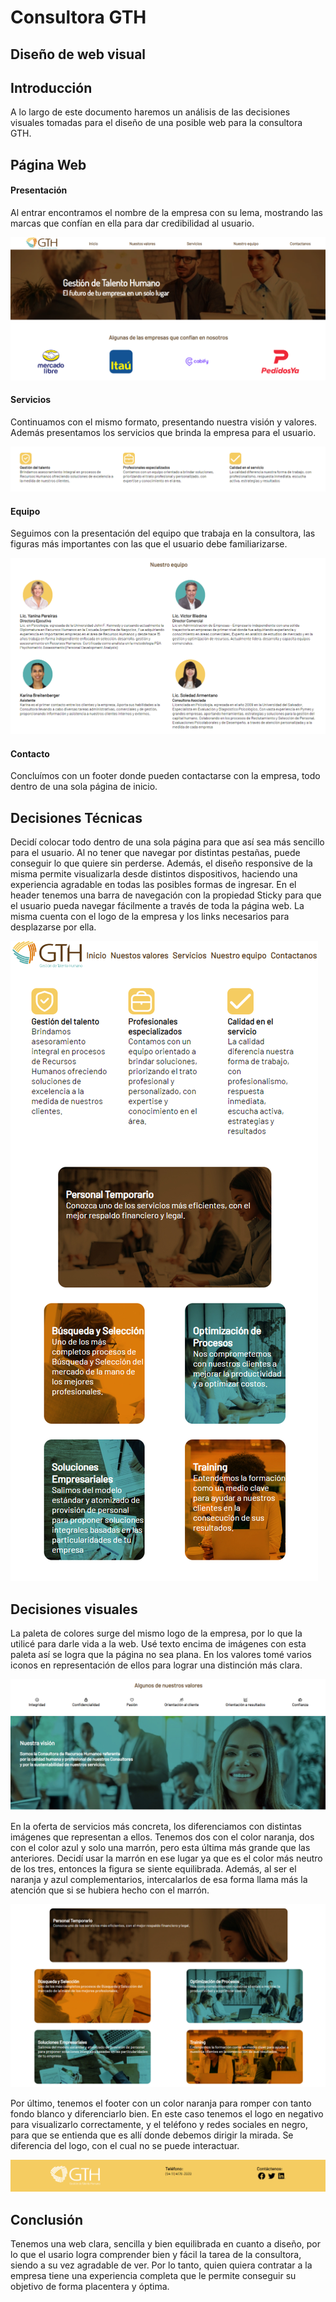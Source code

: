 # Consultora GTH
## Diseño de web visual

## Introducción

A lo largo de este documento haremos un análisis de las decisiones visuales tomadas para el diseño de una posible web para la consultora GTH.

## Página Web
#### Presentación
Al entrar encontramos el nombre de la empresa con su lema, mostrando las marcas que confían en ella para dar credibilidad al usuario. 

![Imagen del inicio](imagenes_readme/inicio.png)

#### Servicios
Continuamos con el mismo formato, presentando nuestra visión y valores. Además presentamos los servicios que brinda la empresa para el usuario. 

![Imagen de los servicios](imagenes_readme/servicios.png)

#### Equipo
Seguimos con la presentación del equipo que trabaja en la consultora, las figuras más importantes con las que el usuario debe familiarizarse.

![Imagen del equipo](imagenes_readme/equipo.png)

#### Contacto
Concluímos con un footer donde pueden contactarse con la empresa, todo dentro de una sola página de inicio.

## Decisiones Técnicas

Decidí colocar todo dentro de una sola página para que así sea más sencillo para el usuario. Al no tener que navegar por distintas pestañas, puede conseguir lo que quiere sin perderse. Además, el diseño responsive de la misma permite visualizarla desde distintos dispositivos, haciendo una experiencia agradable en todas las posibles formas de ingresar. 
En el header tenemos una barra de navegación con la propiedad Sticky para que el usuario pueda navegar fácilmente a través de toda la página web. La misma cuenta con el logo de la empresa y los links necesarios para desplazarse por ella.

![Imagen responsive](imagenes_readme/responsive.png)

## Decisiones visuales

La paleta de colores surge del mismo logo de la empresa, por lo que la utilicé para darle vida a la web. Usé texto encima de imágenes con esta paleta así se logra que la página no sea plana. En los valores tomé varios iconos en representación de ellos para lograr una distinción más clara.

![Imagen de la visión](imagenes_readme/vision.png)

En la oferta de servicios más concreta, los diferenciamos con distintas imágenes que representan a ellos. Tenemos dos con el color naranja, dos con el color azul y solo una marrón, pero esta última más grande que las anteriores. Decidí usar la marrón en ese lugar ya que es el color más neutro de los tres, entonces la figura se siente equilibrada. Además, al ser el naranja y azul complementarios, intercalarlos de esa forma llama más la atención que si se hubiera hecho con el marrón.

![Imagen de las ofertas](imagenes_readme/ofertas.png)

Por último, tenemos el footer con un color naranja para romper con tanto fondo blanco y diferenciarlo bien. En este caso tenemos el logo en negativo para visualizarlo correctamente, y el teléfono y redes sociales en negro, para que se entienda que es allí donde debemos dirigir la mirada. Se diferencia del logo, con el cual no se puede interactuar.

![Imagen del footer](imagenes_readme/footer.png)

## Conclusión

Tenemos una web clara, sencilla y bien equilibrada en cuanto a diseño, por lo que el usario logra comprender bien y fácil la tarea de la consultora, siendo a su vez agradable de ver. Por lo tanto, quien quiera contratar a la empresa tiene una experiencia completa que le permite conseguir su objetivo de forma placentera y óptima.